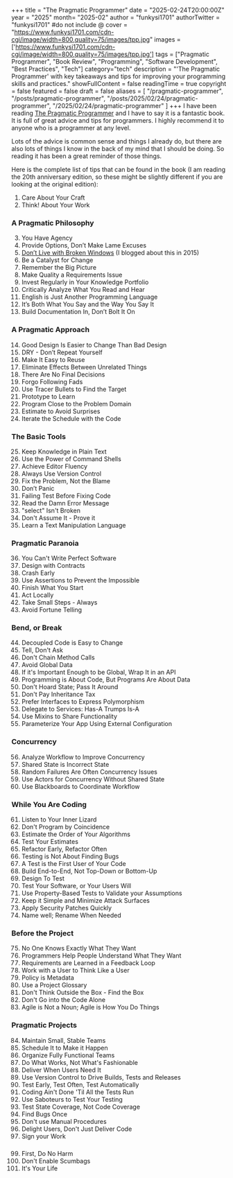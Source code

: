 +++
title = "The Pragmatic Programmer"
date = "2025-02-24T20:00:00Z"
year = "2025"
month= "2025-02"
author = "funkysi1701"
authorTwitter = "funkysi1701" #do not include @
cover = "https://www.funkysi1701.com/cdn-cgi/image/width=800,quality=75/images/tpp.jpg"
images =['https://www.funkysi1701.com/cdn-cgi/image/width=800,quality=75/images/tpp.jpg']
tags = ["Pragmatic Programmer", "Book Review", "Programming", "Software Development", "Best Practices", "Tech"]
category="tech"
description = "'The Pragmatic Programmer' with key takeaways and tips for improving your programming skills and practices."
showFullContent = false
readingTime = true
copyright = false
featured = false
draft = false
aliases = [
    "/pragmatic-programmer",
    "/posts/pragmatic-programmer",
    "/posts/2025/02/24/pragmatic-programmer",
    "/2025/02/24/pragmatic-programmer" 
]
+++
I have been reading [The Pragmatic Programmer](https://pragprog.com/titles/tpp20/the-pragmatic-programmer-20th-anniversary-edition/) and I have to say it is a fantastic book. It is full of great advice and tips for programmers. I highly recommend it to anyone who is a programmer at any level.

Lots of the advice is common sense and things I already do, but there are also lots of things I know in the back of my mind that I should be doing. So reading it has been a great reminder of those things.

Here is the complete list of tips that can be found in the book (I am reading the 20th anniversary edition, so these might be slightly different if you are looking at the original edition):

1. Care About Your Craft
2. Think! About Your Work

### A Pragmatic Philosophy

3. You Have Agency
4. Provide Options, Don’t Make Lame Excuses
5. [Don’t Live with Broken Windows](/posts/2015/pragmatic-programmer-broken-windows/) (I blogged about this in 2015)
6. Be a Catalyst for Change
7. Remember the Big Picture
8. Make Quality a Requirements Issue
9.  Invest Regularly in Your Knowledge Portfolio
10. Critically Analyze What You Read and Hear
11. English is Just Another Programming Language
12. It’s Both What You Say and the Way You Say It
13. Build Documentation In, Don’t Bolt It On

### A Pragmatic Approach

14. Good Design Is Easier to Change Than Bad Design
15. DRY - Don’t Repeat Yourself
16. Make It Easy to Reuse
17. Eliminate Effects Between Unrelated Things
18. There Are No Final Decisions
19. Forgo Following Fads
20. Use Tracer Bullets to Find the Target
21. Prototype to Learn
22. Program Close to the Problem Domain
23. Estimate to Avoid Surprises
24. Iterate the Schedule with the Code

### The Basic Tools

25. Keep Knowledge in Plain Text
26. Use the Power of Command Shells
27. Achieve Editor Fluency
28. Always Use Version Control
29. Fix the Problem, Not the Blame
30. Don’t Panic
31. Failing Test Before Fixing Code
32. Read the Damn Error Message
33. "select" Isn't Broken
34. Don't Assume It - Prove it
35. Learn a Text Manipulation Language

### Pragmatic Paranoia

36. You Can't Write Perfect Software
37. Design with Contracts
38. Crash Early
39. Use Assertions to Prevent the Impossible
40. Finish What You Start
41. Act Locally
42. Take Small Steps - Always
43. Avoid Fortune Telling

### Bend, or Break

44. Decoupled Code is Easy to Change
45. Tell, Don't Ask
46. Don't Chain Method Calls
47. Avoid Global Data
48. If it's Important Enough to be Global, Wrap It in an API
49. Programming is About Code, But Programs Are About Data
50. Don't Hoard State; Pass It Around
51. Don't Pay Inheritance Tax
52. Prefer Interfaces to Express Polymorphism
53. Delegate to Services: Has-A Trumps Is-A
54. Use Mixins to Share Functionality
55. Parameterize Your App Using External Configuration

### Concurrency

56. Analyze Workflow to Improve Concurrency
57. Shared State is Incorrect State
58. Random Failures Are Often Concurrency Issues
59. Use Actors for Concurrency Without Shared State
60. Use Blackboards to Coordinate Workflow

### While You Are Coding

61. Listen to Your Inner Lizard
62. Don't Program by Coincidence
63. Estimate the Order of Your Algorithms
64. Test Your Estimates
65. Refactor Early, Refactor Often
66. Testing is Not About Finding Bugs
67. A Test is the First User of Your Code
68. Build End-to-End, Not Top-Down or Bottom-Up
69. Design To Test
70. Test Your Software, or Your Users Will
71. Use Property-Based Tests to Validate your Assumptions
72. Keep it Simple and Minimize Attack Surfaces
73. Apply Security Patches Quickly
74. Name well; Rename When Needed

### Before the Project

75. No One Knows Exactly What They Want
76. Programmers Help People Understand What They Want
77. Requirements are Learned in a Feedback Loop
78. Work with a User to Think Like a User
79. Policy is Metadata
80. Use a Project Glossary
81. Don't Think Outside the Box - Find the Box
82. Don't Go into the Code Alone
83. Agile is Not a Noun; Agile is How You Do Things

### Pragmatic Projects

84. Maintain Small, Stable Teams
85. Schedule It to Make it Happen
86. Organize Fully Functional Teams
87. Do What Works, Not What's Fashionable
88. Deliver When Users Need It
89. Use Version Control to Drive Builds, Tests and Releases
90. Test Early, Test Often, Test Automatically
91. Coding Ain't Done 'Til All the Tests Run
92. Use Saboteurs to Test Your Testing
93. Test State Coverage, Not Code Coverage
94. Find Bugs Once
96. Don't use Manual Procedures
97. Delight Users, Don't Just Deliver Code
98. Sign your Work

### 

99.  First, Do No Harm
100. Don't Enable Scumbags
101. It's Your Life

